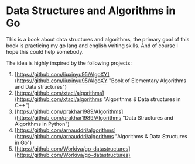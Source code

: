 # Data Structures and Algorithms in Go

This is a book about data structures and algorithms, the primary goal of this book is practicing my go lang and english writing skills. And of course I hope this could help somebody.

The idea is highly inspired by the following projects:

1. [https://github.com/liuxinyu95/AlgoXY](https://github.com/liuxinyu95/AlgoXY "Book of Elementary Algorithms and Data structures")
2. [https://github.com/xtaci/algorithms](https://github.com/xtaci/algorithms "Algorithms &amp; Data structures in C++")
3. [https://github.com/prakhar1989/Algorithms](https://github.com/prakhar1989/Algorithms "Data Structures and Algorithms in Python")
4. [https://github.com/arnauddri/algorithms](https://github.com/arnauddri/algorithms "Algorithms &amp; Data Structures in Go")
5. [https://github.com/Workiva/go-datastructures](https://github.com/Workiva/go-datastructures)





